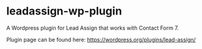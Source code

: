 # leadassign-wp-plugin
A Wordpress plugin for Lead Assign that works with Contact Form 7.

Plugin page can be found here: https://wordpress.org/plugins/lead-assign/

